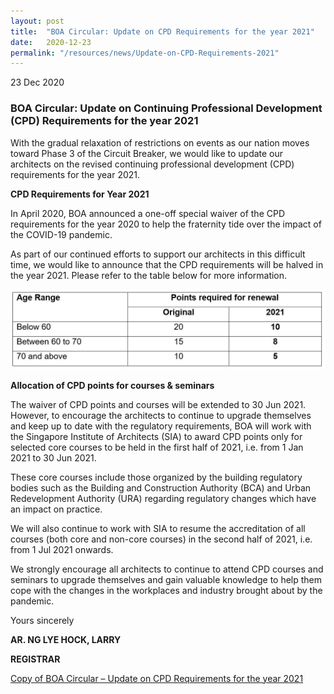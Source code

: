 ```yaml
---
layout: post
title:  "BOA Circular: Update on CPD Requirements for the year 2021"
date:   2020-12-23
permalink: "/resources/news/Update-on-CPD-Requirements-2021"
---
```

23 Dec 2020

### **BOA Circular: Update on Continuing Professional Development (CPD) Requirements for the year 2021**

With the gradual relaxation of restrictions on events as our nation moves toward Phase 3 of the Circuit Breaker, we would like to update our architects on the revised continuing professional development (CPD) requirements for the year 2021.

**CPD Requirements for Year 2021**

In April 2020, BOA announced a one-off special waiver of the CPD requirements for the year 2020 to help the fraternity tide over the impact of the COVID-19 pandemic. 

As part of our continued efforts to support our architects in this difficult time, we would like to announce that the CPD requirements will be halved in the year 2021. Please refer to the table below for more information.

![CPD Point Requirement](/images/CPD_Table_2021.jpg)

**Allocation of CPD points for courses & seminars**

The waiver of CPD points and courses will be extended to 30 Jun 2021. However, to encourage the architects to continue to upgrade themselves and keep up to date with the regulatory requirements, BOA will work with the Singapore Institute of Architects (SIA) to award CPD points only for selected core courses to be held in the first half of 2021, i.e. from 1 Jan 2021 to 30 Jun 2021. 
 
These core courses include those organized by the building regulatory bodies such as the Building and Construction Authority (BCA) and Urban Redevelopment Authority (URA) regarding regulatory changes which have an impact on practice. 

We will also continue to work with SIA to resume the accreditation of all courses (both core and non-core courses) in the second half of 2021, i.e. from 1 Jul 2021 onwards. 

We strongly encourage all architects to continue to attend CPD courses and seminars to upgrade themselves and gain valuable knowledge to help them cope with the changes in the workplaces and industry brought about by the pandemic.


Yours sincerely

**AR. NG LYE HOCK, LARRY**

**REGISTRAR**

[Copy of BOA Circular – Update on CPD Requirements for the year 2021]({{site.baseurl}}/files/BOA_Circular_Update_CPD_Requirement_2021.pdf)



